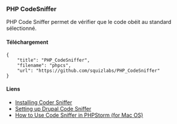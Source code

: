 ### PHP CodeSniffer

PHP Code Sniffer permet de vérifier que le code obéit au standard sélectionné.

#### Téléchargement

```download
{
    "title": "PHP_CodeSniffer",
    "filename": "phpcs",
    "url": "https://github.com/squizlabs/PHP_CodeSniffer"
}
```


#### Liens

- [Installing Coder Sniffer](https://www.drupal.org/node/1419988)
- [Setting up Drupal Code Sniffer](https://www.zoocha.com/news/setting-drupal-code-sniffer)
- [How to Use Code Sniffer in PHPStorm (for Mac OS)](https://www.chapterthree.com/blog/how-to-use-code-sniffer-phpstorm-for-mac-os)

